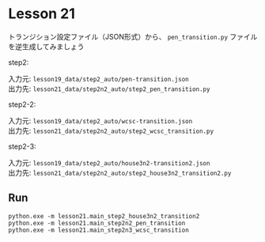 # Lesson 21

トランジション設定ファイル（JSON形式）から、 `pen_transition.py` ファイルを逆生成してみましょう  

step2:  

入力元: `lesson19_data/step2_auto/pen-transition.json`  
出力先: `lesson21_data/step2n2_auto/step2_pen_transition.py`  

step2-2:  

入力元: `lesson19_data/step2_auto/wcsc-transition.json`  
出力先: `lesson21_data/step2n2_auto/step2_wcsc_transition.py`  

step2-3:  

入力元: `lesson19_data/step2_auto/house3n2-transition2.json`  
出力先: `lesson21_data/step2n2_auto/step2_house3n2_transition2.py`  

## Run

```shell
python.exe -m lesson21.main_step2_house3n2_transition2
python.exe -m lesson21.main_step2n2_pen_transition
python.exe -m lesson21.main_step2n3_wcsc_transition
```

